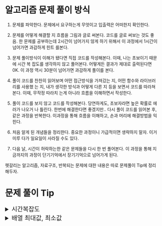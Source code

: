 # 알고리즘 문제 풀이 방식

1. 문제를 파악한다. 문제에서 요구하는게 무엇이고 입출력은 어떠한지 확인한다.

2. 문제를 어떻게 해결할 지 흐름을 그림과 글로 써본다. 코드를 글로 써보는 것도 좋음. 한 문제를
공부하는데 2시간이 넘어가지 않게 하기 위해서 이 과정에서 1시간이 넘어가면 과감하게 힌트
를본다.

3. 문제 풀이방식이 이해가 됐다면 직접 코드를 작성해본다. 이때, 나는 초보이기 때문에 시간 복
잡도를 생각하지 않고 풀어본다. 어떻게든 결과가 제대로 출력된다면 0K. 이 과정 역시 30분이
넘어가면 과감하게 풀이를 본다.

4. 풀이 코드를 찬찬히 읽어보며 어떤 접근방식을 가져갔는 지, 어떤 함수와 라이브러리를 사용했
는 지, 내가 생각한 방식과 어떻게 다른 지 등을 보면서 코드를 따라쳐본다. 이때, 무작정 따라치
는게 아니라 흐름을 이해하면서 작성한다.

5. 풀이 코드를 보지 않고 코드를 작성해본다. 당연하게도, 초보자라면 높은 확률로 에러가 나오거
나 틀린다. 한번에 해결한다면 좋겠지만.. 다시 폴이 코드를 읽어본 후, 같은 과정을 반복한다.
이과정을 통해 흐름을 이해하고, 손과 머리에 해결방법을 익힌다.

6. 처음 알게 된 개념들을 정리한다. 중요한 과정이니 가급적이면 생략하지 말자. 이거 미루
다가 일요일이 사라질 수도 있다.

7. 다음 날, 시간이 허락하는한 같은 문제들을 다시 한 번 풀어본다. 이 과정을 통해 지금까지의
과정이 단기기억에서 장기기억으로 넘어가게 된다.

헷갈리는 알고리즘, 자료구조, 반복되는 문제에 대한 내용은 따로 문제풀이 Tip에 정리해두자.

# 문제 풀이 Tip

<details>
<summary style="font-size:20px">시간복잡도</summary>
<div markdown="1">

### 시간복잡도란???

* **입력 크기와 알고리즘간의 관계**
* 알고리즘의 복잡도를 나타내는 지표 중 하나.
* 입력 크기에 대해 프로그램의 동작시간을 가늠해볼 수 있는 수단
* Big-O / Big-Omega / Big-Theta 와 같은 표기법으로 나타낼 수 있음.

#### 문자열의 알파벳 구성을 파악하는 코드의 시간복잡도는??

```java
for(int i=0; i<str.length(); i++){
    int alphabetIndex = str.charAt(i) - 'A';
    count[alphabetIndex]++;
}
```
* int i = 0 -> +1
* i < str.length() -> L + 1
* i++ -> +L

```java
int alphabetIndex = str.charAt(i) - 'A';
count[alphabetIndex]++;
```

* 반복문이 반복되는 만큼 실행되므로 for문 안에는 + (2 * L)
  
* 총 더하면 4 * L + 2 가 나옴.
* 시간복잡도는 입력된 문자열의 길이에 4배만큼 비례함.
* O(4 * L + 2) 여기서 2와같은 상수는 생략함.
* 4와 2를 제거하면 **O(L)** 같이 나타낼 수 있음. 
  
> 입력된 문자열 길이에 비례함: O(L)

#### 이중 반복문의 시간복잡도는?

```java
long sum = 0;
for(int i=0; i<N; i++){
    for(int i=0; i<M; i++){
        sum += (long)a[i] * b[j];
    }
}
```

> 시간복잡도: 0(NM)

#### 시간복잡도 그래프

![Alt text](image.png) 
![Alt text](image-1.png)

O(logn) > O(n) > O(nlonn) > O(n^2) > O(n^3) > O(2^n) > O(n!) 

* 문제에 대한 풀이를 세우고 시간복잡도를 계산했을 때 범위안에 들어오는지를 확인함.

> 시간복잡도에 대해 알아봤는데 아직 자세히 모르겠음. 패캠 문제 풀이 계속하면서 시간복잡도 같이 알아가보면서 배우자.

</div>
</details>

<details>
<summary style="font-size:20px">배열 최대값, 최소값</summary>
<div markdown="1">

### 배열의 최대값 구하는 방법
1. Arrays.stream(arr).max.getAsInt();
2. Arrays.sort(arr) 오름차순 정렬 후 return arr[arr.length] - 1;
3. max 에 arr[0] 을 초기화 후, for문에서 arr[i] > max 일 경우 max = arr[i] 로 바꾸는 방법
</div>
</details>